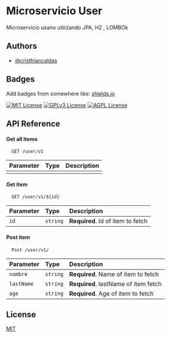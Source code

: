 
# Microservicio User

Microservicio usano utilizando JPA, H2 , LOMBOk


## Authors

- [@cristhiancaldas](https://www.github.com/cristhiancaldas)


## Badges

Add badges from somewhere like: [shields.io](https://shields.io/)

[![MIT License](https://img.shields.io/badge/License-MIT-green.svg)](https://choosealicense.com/licenses/mit/)
[![GPLv3 License](https://img.shields.io/badge/License-GPL%20v3-yellow.svg)](https://opensource.org/licenses/)
[![AGPL License](https://img.shields.io/badge/license-AGPL-blue.svg)](http://www.gnu.org/licenses/agpl-3.0)


## API Reference

#### Get all items

```http
  GET /user/v1
```

| Parameter | Type     | Description                |
| :-------- | :------- | :------------------------- |
|  |  |  |

#### Get item

```http
  GET /user/v1/${id}
```

| Parameter | Type     | Description                       |
| :-------- | :------- | :-------------------------------- |
| `id`      | `string` | **Required**. Id of item to fetch |

#### Post item

```http
  Post /user/v1/
```

| Parameter | Type     | Description                       |
| :-------- | :------- | :-------------------------------- |
| `nombre`  | `string` | **Required**. Name of item to fetch |
| `lastName`| `string` | **Required**. lastName of item fetch |
| `age`     | `string` | **Required**. Age of item to fetch |

#### 

## License

[MIT](https://choosealicense.com/licenses/mit/)

